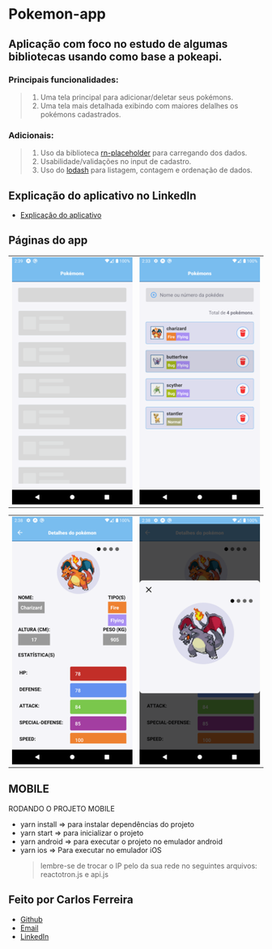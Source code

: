 # Pokemon-app

## Aplicação com foco no estudo de algumas bibliotecas usando como base a pokeapi.

### Principais funcionalidades:

> 1. Uma tela principal para adicionar/deletar seus pokémons.
> 2. Uma tela mais detalhada exibindo com maiores delalhes os pokémons cadastrados.

### Adicionais:

> 1. Uso da biblioteca [rn-placeholder](https://github.com/mfrachet/rn-placeholder) para carregando dos dados.
> 2. Usabilidade/validações no input de cadastro.
> 3. Uso do [lodash](https://lodash.com/) para listagem, contagem e ordenação de dados.

## Explicação do aplicativo no LinkedIn

- [Explicação do aplicativo](https://www.linkedin.com/posts/carlos-ferreira-4b2ba219a_js-reactnative-reactjs-activity-6974778250401071104-GF8L?utm_source=share&utm_medium=member_android)

## Páginas do app

<table>
  <tr>
<td><img src="https://github.com/CarlosSTS/pokemon-app/blob/master/assets/loading.png" alt="Foto do App carregando" width="360" /></td>
<td><img src="https://github.com/CarlosSTS/pokemon-app/blob/master/assets/home.png" alt="Foto do App dados" width="360" /></td>
</tr>
</table>

<table>
  <tr>
<td><img src="https://github.com/CarlosSTS/pokemon-app/blob/master/assets/detail.png" alt="Foto do App detalhe" width="360" /></td>
<td><img src="https://github.com/CarlosSTS/pokemon-app/blob/master/assets/modal.png" alt="Foto do App modal" width="360" /></td>
</tr>
</table>

## MOBILE

RODANDO O PROJETO MOBILE

- yarn install => para instalar dependências do projeto
- yarn start => para inicializar o projeto
- yarn android => para executar o projeto no emulador android
- yarn ios => Para executar no emulador iOS
  > lembre-se de trocar o IP pelo da sua rede no seguintes arquivos: reactotron.js e api.js

## Feito por Carlos Ferreira

- [Github](https://www.github.com/CarlosSTS)
- [Email](mailto://carlossts826@gmail.com)
- [LinkedIn](https://www.linkedin.com/in/carlos-ferreira-4b2ba219a/)
